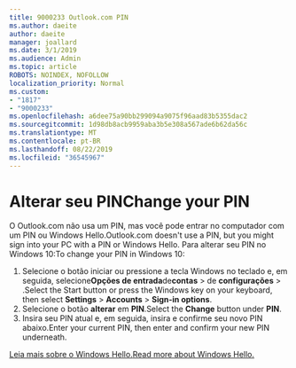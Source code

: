 ```yaml
---
title: 9000233 Outlook.com PIN
ms.author: daeite
author: daeite
manager: joallard
ms.date: 3/1/2019
ms.audience: Admin
ms.topic: article
ROBOTS: NOINDEX, NOFOLLOW
localization_priority: Normal
ms.custom:
- "1817"
- "9000233"
ms.openlocfilehash: a6dee75a90bb299094a9075f96aad83b5355dac2
ms.sourcegitcommit: 1d98db8acb9959aba3b5e308a567ade6b62da56c
ms.translationtype: MT
ms.contentlocale: pt-BR
ms.lasthandoff: 08/22/2019
ms.locfileid: "36545967"
---
```

# <a name="change-your-pin"></a><span data-ttu-id="7b87f-102">Alterar seu PIN</span><span class="sxs-lookup"><span data-stu-id="7b87f-102">Change your PIN</span></span>

<span data-ttu-id="7b87f-103">O Outlook.com não usa um PIN, mas você pode entrar no computador com um PIN ou Windows Hello.</span><span class="sxs-lookup"><span data-stu-id="7b87f-103">Outlook.com doesn't use a PIN, but you might sign into your PC with a PIN or Windows Hello.</span></span> <span data-ttu-id="7b87f-104">Para alterar seu PIN no Windows 10:</span><span class="sxs-lookup"><span data-stu-id="7b87f-104">To change your PIN in Windows 10:</span></span>

1. <span data-ttu-id="7b87f-105">Selecione o botão iniciar ou pressione a tecla Windows no teclado e, em seguida, selecione**Opções de entrada**de**contas** > de **configurações** > .</span><span class="sxs-lookup"><span data-stu-id="7b87f-105">Select the Start button or press the Windows key on your keyboard, then select **Settings** > **Accounts** > **Sign-in options**.</span></span>
2. <span data-ttu-id="7b87f-106">Selecione o botão **alterar** em **PIN**.</span><span class="sxs-lookup"><span data-stu-id="7b87f-106">Select the **Change** button under **PIN**.</span></span>
3. <span data-ttu-id="7b87f-107">Insira seu PIN atual e, em seguida, insira e confirme seu novo PIN abaixo.</span><span class="sxs-lookup"><span data-stu-id="7b87f-107">Enter your current PIN, then enter and confirm your new PIN underneath.</span></span>

[<span data-ttu-id="7b87f-108">Leia mais sobre o Windows Hello.</span><span class="sxs-lookup"><span data-stu-id="7b87f-108">Read more about Windows Hello.</span></span>](https://support.microsoft.com/help/17215/)